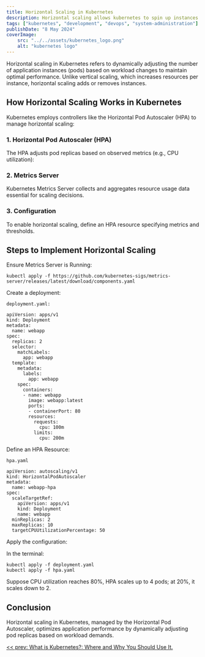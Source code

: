 ```yaml
---
title: Horizontal Scaling in Kubernetes
description: Horizontal scaling allows kubernetes to spin up instances as server load demands.
tags: ["kubernetes", "development", "devops", "system-administration"]
publishDate: "8 May 2024" 
coverImage:
    src: "../../assets/kubernetes_logo.png"
    alt: "kubernetes logo"
---
```

Horizontal scaling in Kubernetes refers to dynamically adjusting the number of application instances (pods) based on workload changes to maintain optimal performance. Unlike vertical scaling, which increases resources per instance, horizontal scaling adds or removes instances.

## How Horizontal Scaling Works in Kubernetes

Kubernetes employs controllers like the Horizontal Pod Autoscaler (HPA) to manage horizontal scaling:

### 1. Horizontal Pod Autoscaler (HPA)

The HPA adjusts pod replicas based on observed metrics (e.g., CPU utilization):

### 2. Metrics Server

Kubernetes Metrics Server collects and aggregates resource usage data essential for scaling decisions.

### 3. Configuration

To enable horizontal scaling, define an HPA resource specifying metrics and thresholds.

## Steps to Implement Horizontal Scaling

Ensure Metrics Server is Running:

`kubectl apply -f https://github.com/kubernetes-sigs/metrics-server/releases/latest/download/components.yaml`

Create a deployment:

`deployment.yaml:`
```
apiVersion: apps/v1
kind: Deployment
metadata:
  name: webapp
spec:
  replicas: 2
  selector:
    matchLabels:
      app: webapp
  template:
    metadata:
      labels:
        app: webapp
    spec:
      containers:
      - name: webapp
        image: webapp:latest
        ports:
        - containerPort: 80
        resources:
          requests:
            cpu: 100m
          limits:
            cpu: 200m
```

Define an HPA Resource:

`hpa.yaml`
```
apiVersion: autoscaling/v1
kind: HorizontalPodAutoscaler
metadata:
  name: webapp-hpa
spec:
  scaleTargetRef:
    apiVersion: apps/v1
    kind: Deployment
    name: webapp
  minReplicas: 2
  maxReplicas: 10
  targetCPUUtilizationPercentage: 50
```

Apply the configuration:

In the terminal:
```
kubectl apply -f deployment.yaml
kubectl apply -f hpa.yaml
```

Suppose CPU utilization reaches 80%, HPA scales up to 4 pods; at 20%, it scales down to 2.


## Conclusion

Horizontal scaling in Kubernetes, managed by the Horizontal Pod Autoscaler, optimizes application performance by dynamically adjusting pod replicas based on workload demands.

[<< prev: What is Kubernetes?: Where and Why You Should Use It.](/posts/where-why-use-kubernetes/)